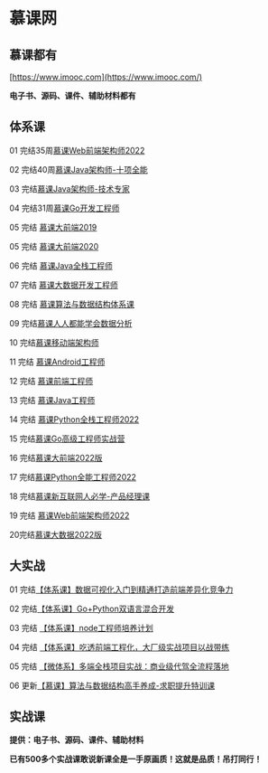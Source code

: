 # 慕课网

## **慕课都有**

[https://www.imooc.com](https://www.imooc.com/)

**电子书、源码、课件、辅助材料都有**

## **体系课**

01 完结35周[慕课Web前端架构师2022](https://class.imooc.com/sale/fearchitect)

02 完结40周[慕课Java架构师-十项全能](https://class.imooc.com/sale/javaalmighty)

03 完结[慕课Java架构师-技术专家](https://class.imooc.com/sale/javaarchitect)

04 完结31周[慕课Go开发工程师](https://class.imooc.com/sale/go)

05 完结 [慕课大前端2019](https://class.imooc.com/sale/webfullstack)

05 完结 [慕课大前端2020](https://class.imooc.com/sale/webfullstack)

06 完结 [慕课Java全栈工程师](https://class.imooc.com/sale/javafullstack)

07 完结 [慕课大数据开发工程师](https://class.imooc.com/sale/bigdata)

08 完结 [慕课算法与数据结构体系课](https://class.imooc.com/sale/datastructure)

09 完结[慕课人人都能学会数据分析](https://class.imooc.com/sale/dataanalysis)

10 完结[慕课移动端架构师](https://class.imooc.com/sale/mobilearchitect)

11 完结 [慕课Android工程师](https://class.imooc.com/sale/newandroid)

12 完结 [慕课前端工程师](https://class.imooc.com/sale/fe2020)

13 完结 [慕课Java工程师](https://class.imooc.com/sale/java2020)

14 完结 [慕课Python全栈工程师2022](https://class.imooc.com/sale/python2020)

15 完结[慕课Go高级工程师实战营](https://class.imooc.com/sale/golive)

16 完结[慕课大前端2022版](https://class.imooc.com/sale/webfullstack2021)

17 完结[慕课Python全能工程师2022](https://class.imooc.com/sale/python2021)

18 完结[慕课新互联网人必学-产品经理课](https://class.imooc.com/sale/pm2021)

19 完结 [慕课Web前端架构师2022](https://class.imooc.com/sale/fearchitect)

20完结[慕课大数据2022版](https://class.imooc.com/sale/bigdata)

## **大实战**

01 完结[【体系课】数据可视化入门到精通打造前端差异化竞争力](https://coding.imooc.com/class/548.html)

02 完结[【体系课】Go+Python双语言混合开发](https://coding.imooc.com/class/469.html)

03 完结 [【体系课】node工程师培养计划](https://coding.imooc.com/class/ds/584)

04 完结 [【体系课】吃透前端工程化，大厂级实战项目以战带练](https://coding.imooc.com/class/548.html)

05 完结 [【微体系】多端全栈项目实战：商业级代驾全流程落地](https://coding.imooc.com/class/chapter/568.html#Anchor)

06 更新[【慕课】算法与数据结构高手养成-求职提升特训课](https://coding.imooc.com/class/ds/589)

## **实战课**

**提供：电子书、源码、课件、辅助材料**

**已有500多个实战课敢说新课全是一手原画质！这就是品质！吊打同行！**